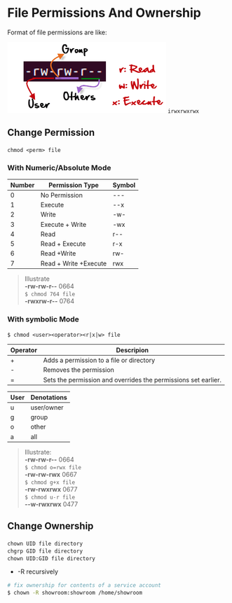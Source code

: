 # File Permissions And Ownership

Format of file permissions are like:  

![illustrate](img/file_perm.png)
`irwxrwxrwx`

## Change Permission
`chmod <perm> file`

### With **Numeric**/Absolute Mode

Number | Permission Type | Symbol
---|---|---
0 | No Permission | ---
1 | Execute | --x
2 | Write | -w-
3 | Execute + Write | -wx
4 | Read | r--
5 | Read + Execute | r-x
6 | Read +Write | rw-
7 | Read + Write +Execute | rwx 

>Illustrate  
>**-rw-rw-r--** 0664  
>`$ chmod 764 file`  
>**-rwxrw-r--** 0764  


### With **symbolic** Mode
`$ chmod <user><operator><r|x|w> file`

Operator | Descripion
---|---
+ | Adds a permission to a file or directory
- | Removes the permission
= | Sets the permission and overrides the permissions set earlier.

User | Denotations
---|--
u | user/owner
g | group
o | other
a | all

>Illustrate:  
>**-rw-rw-r--** 0664  
>`$ chmod o=rwx file`  
>**-rw-rw-rwx** 0667  
>`$ chmod g+x file`  
>**-rw-rwxrwx** 0677  
>`$ chmod u-r file`   
>**--w-rwxrwx** 0477

## Change Ownership
`chown UID file directory`  
`chgrp GID file directory`  
`chown UID:GID file directory`

* -R recursively

```bash
# fix ownership for contents of a service account
$ chown -R showroom:showroom /home/showroom
```
